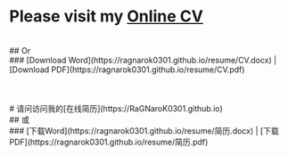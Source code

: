# Please visit my [Online CV](https://RaGNaroK0301.github.io)
<br />
## Or
<br />
### [Download Word](https://ragnarok0301.github.io/resume/CV.docx) | [Download PDF](https://ragnarok0301.github.io/resume/CV.pdf)
<br />
<br />
<br />
<br />
# 请问访问我的[在线简历](https://RaGNaroK0301.github.io)
<br />
## 或
<br />
### [下载Word](https://ragnarok0301.github.io/resume/简历.docx) | [下载PDF](https://ragnarok0301.github.io/resume/简历.pdf)
